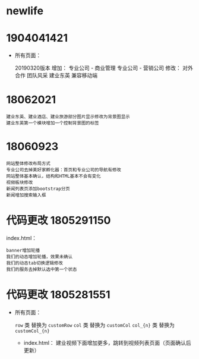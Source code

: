 # newlife
    
# 1904041421
* 所有页面：


    20190320版本
    增加：
    专业公司 - 商业管理
    专业公司 - 营销公司
    修改：
    对外合作
    团队风采
    建业东英
    兼容移动端

# 18062021

    建业东英、建业酒店、建业旅游部分图片显示修改为背景图显示
    建业东英第一个模块增加一个控制背景图的标签
    
# 18060923

    网站整体修改布局方式
    专业公司去掉美好家孵化器：首页和专业公司的导航有修改
    网站整体基本确认，结构和HTML基本不会有变化
    视频板块修改
    新闻列表页添加bootstrap分页
    新闻增加搜索输入框
    
# 代码更改 1805291150
index.html：

    banner增加轮播
    我们的动态增加轮播，效果未确认
    我们的动态tab切换逻辑修改
    我们的服务去掉默认选中第一个状态

# 代码更改 1805281551
* 所有页面：


    `row` 类 替换为 `customRow`
    `col` 类 替换为 `customCol`
    `col_{n}` 类 替换为 `customCol_{n}`
    - index.html：
    建业视频下面增加更多，跳转到视频列表页面（页面确认后更新）
